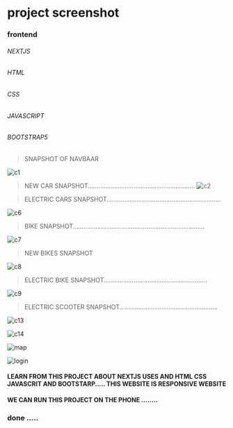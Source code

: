 # project screenshot 
   
   ### frontend
   
   ###### NEXTJS
   ###### HTML
   ###### CSS
   ###### JAVASCRIPT
   ###### BOOTSTRAP5
   
>SNAPSHOT OF NAVBAAR

![c1](https://user-images.githubusercontent.com/88300530/162602385-2e3d0920-914e-41c5-8b8c-625b72c3eef7.png)

>NEW CAR SNAPSHOT.............................................................
![c2](https://user-images.githubusercontent.com/88300530/162602390-3e4b4fe8-8a04-4650-8420-23145f5d8e86.png)

>ELECTRIC CARS SNAPSHOT.................................................................

![c6](https://user-images.githubusercontent.com/88300530/162602395-1439c779-d690-4a7b-9c30-061587594595.png)

>BIKE SNAPSHOT...........................................................................

![c7](https://user-images.githubusercontent.com/88300530/162602415-dc0b19e0-92e8-435c-a19c-9174d759c157.png)

>NEW BIKES SNAPSHOT

![c8](https://user-images.githubusercontent.com/88300530/162602418-552653e1-1167-44fa-b931-f35c7216760e.png)

>ELECTRIC BIKE SNAPSHOT...........................................................

![c9](https://user-images.githubusercontent.com/88300530/162602424-68904343-9cd0-421c-906d-3ecb91e5ed1e.png)

>ELECTRIC SCOOTER SNAPSHOT........................................................

![c13](https://user-images.githubusercontent.com/88300530/162602439-1101b0c8-a792-4767-af16-85ca837bd54e.png)

![c14](https://user-images.githubusercontent.com/88300530/162602444-b1652cdf-1839-4d62-b967-b407086cc37a.png)

![map](https://user-images.githubusercontent.com/88300530/162602848-3e1e352a-1f74-4ee0-bde4-390bf7adeb14.png)

![login](https://user-images.githubusercontent.com/88300530/162602849-be681b19-0e3b-48ad-8748-886040c567b5.png)

#### LEARN FROM THIS PROJECT ABOUT NEXTJS USES AND HTML CSS JAVASCRIT AND BOOTSTARP..... THIS WEBSITE IS RESPONSIVE WEBSITE 
#### WE CAN RUN THIS PROJECT ON THE PHONE ........
### done .....

